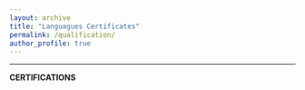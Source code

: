 ```yaml
---
layout: archive
title: "Languagues Certificates"
permalink: /qualification/
author_profile: true
---
```


---------------------------------------------------------------

**CERTIFICATIONS**  

